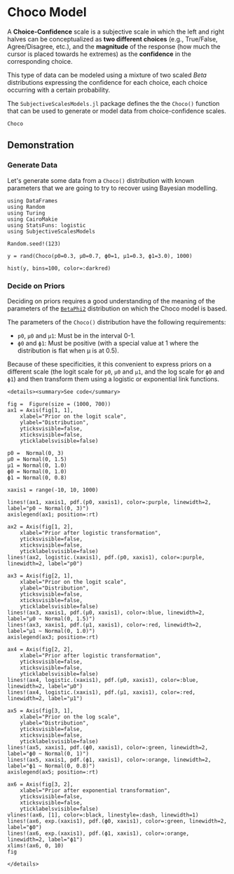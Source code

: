 # Choco Model

A **Choice-Confidence** scale is a subjective scale in which the left and right halves can be conceptualized as **two different choices** (e.g., True/False, Agree/Disagree, etc.), and the **magnitude** of the response (how much the cursor is placed towards he extremes) as the **confidence** in the corresponding choice.

This type of data can be modeled using a mixture of two scaled $Beta$ distributions expressing the confidence for each choice, each choice occurring with a certain probability.

The `SubjectiveScalesModels.jl` package defines the the `Choco()` function that can be used to generate or model data from choice-confidence scales.

```@docs
Choco
```


## Demonstration

### Generate Data

Let's generate some data from a `Choco()` distribution with known parameters that we are going to try to recover using Bayesian modelling.

```@example choco1
using DataFrames
using Random
using Turing
using CairoMakie
using StatsFuns: logistic
using SubjectiveScalesModels
```

```@example choco1
Random.seed!(123)

y = rand(Choco(p0=0.3, μ0=0.7, ϕ0=1, μ1=0.3, ϕ1=3.0), 1000)

hist(y, bins=100, color=:darkred)
```

### Decide on Priors

Deciding on priors requires a good understanding of the meaning of the parameters of the [`BetaPhi2`](@ref) distribution on which the Choco model is based.

The parameters of the `Choco()` distribution have the following requirements:

- `p0`, `μ0` and `μ1`: Must be in the interval 0-1.
- `ϕ0` and `ϕ1`: Must be positive (with a special value at 1 where the distribution is flat when μ is at 0.5).

Because of these specificities, it this convenient to express priors on a different scale (the logit scale for `p0`, `μ0` and `μ1`, and the log scale for `ϕ0` and `ϕ1`) and then transform them using a logistic or exponential link functions.

```@raw html
<details><summary>See code</summary>
```

```@example choco1
fig =  Figure(size = (1000, 700))
ax1 = Axis(fig[1, 1], 
    xlabel="Prior on the logit scale",
    ylabel="Distribution",
    yticksvisible=false,
    xticksvisible=false,
    yticklabelsvisible=false)

p0 =  Normal(0, 3)
μ0 = Normal(0, 1.5)
μ1 = Normal(0, 1.0)
ϕ0 = Normal(0, 1.0)
ϕ1 = Normal(0, 0.8)

xaxis1 = range(-10, 10, 1000)

lines!(ax1, xaxis1, pdf.(p0, xaxis1), color=:purple, linewidth=2, label="p0 ~ Normal(0, 3)")
axislegend(ax1; position=:rt)

ax2 = Axis(fig[1, 2], 
    xlabel="Prior after logistic transformation",
    yticksvisible=false,
    xticksvisible=false,
    yticklabelsvisible=false)
lines!(ax2, logistic.(xaxis1), pdf.(p0, xaxis1), color=:purple, linewidth=2, label="p0")

ax3 = Axis(fig[2, 1], 
    xlabel="Prior on the logit scale",
    ylabel="Distribution",
    yticksvisible=false,
    xticksvisible=false,
    yticklabelsvisible=false)
lines!(ax3, xaxis1, pdf.(μ0, xaxis1), color=:blue, linewidth=2, label="μ0 ~ Normal(0, 1.5)")
lines!(ax3, xaxis1, pdf.(μ1, xaxis1), color=:red, linewidth=2, label="μ1 ~ Normal(0, 1.0)")
axislegend(ax3; position=:rt)

ax4 = Axis(fig[2, 2], 
    xlabel="Prior after logistic transformation",
    yticksvisible=false,
    xticksvisible=false,
    yticklabelsvisible=false)
lines!(ax4, logistic.(xaxis1), pdf.(μ0, xaxis1), color=:blue, linewidth=2, label="μ0")
lines!(ax4, logistic.(xaxis1), pdf.(μ1, xaxis1), color=:red, linewidth=2, label="μ1")

ax5 = Axis(fig[3, 1], 
    xlabel="Prior on the log scale",
    ylabel="Distribution",
    yticksvisible=false,
    xticksvisible=false,
    yticklabelsvisible=false)
lines!(ax5, xaxis1, pdf.(ϕ0, xaxis1), color=:green, linewidth=2, label="ϕ0 ~ Normal(0, 1)")
lines!(ax5, xaxis1, pdf.(ϕ1, xaxis1), color=:orange, linewidth=2, label="ϕ1 ~ Normal(0, 0.8)")
axislegend(ax5; position=:rt)

ax6 = Axis(fig[3, 2], 
    xlabel="Prior after exponential transformation",
    yticksvisible=false,
    xticksvisible=false,
    yticklabelsvisible=false)
vlines!(ax6, [1], color=:black, linestyle=:dash, linewidth=1)
lines!(ax6, exp.(xaxis1), pdf.(ϕ0, xaxis1), color=:green, linewidth=2, label="ϕ0")
lines!(ax6, exp.(xaxis1), pdf.(ϕ1, xaxis1), color=:orange, linewidth=2, label="ϕ1")
xlims!(ax6, 0, 10)
fig
```
```@raw html
</details>
```

